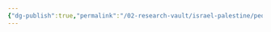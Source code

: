 ```yaml
---
{"dg-publish":true,"permalink":"/02-research-vault/israel-palestine/people/george-habash/","updated":"2025-08-22T21:00:02.048-04:00"}
---
```


